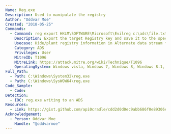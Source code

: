 ```yaml
---
Name: Reg.exe
Description: Used to manipulate the registry
Author: "Oddvar Moe"
Created: "2018-05-25"
Commands:
  - Command: reg export HKLM\SOFTWARE\Microsoft\Evilreg c:\ads\file.txt:evilreg.reg
    Description: Export the target Registry key and save it to the specified .REG file within an Alternate data stream.
    Usecase: Hide/plant registry information in Alternate data stream for later use
    Category: ADS
    Privileges: User
    MitreID: T1096
    MitreLink: https://attack.mitre.org/wiki/Technique/T1096
    OperatingSystem: Windows vista, Windows 7, Windows 8, Windows 8.1, Windows 10
Full_Path:
  - Path: C:\Windows\System32\reg.exe
  - Path: C:\Windows\SysWOW64\reg.exe
Code_Sample:
  - Code:
Detection:
  - IOC: reg.exe writing to an ADS
Resources:
  - Link: https://gist.github.com/api0cradle/cdd2d0d0ec9abb686f0e89306e277b8f
Acknowledgement:
  - Person: Oddvar Moe
    Handle: "@oddvarmoe"
---
```


